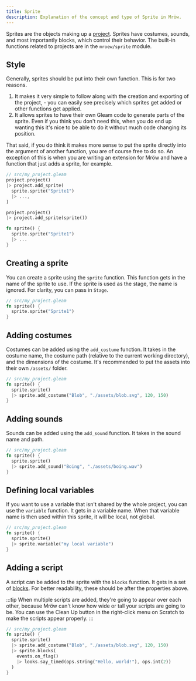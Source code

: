 ```yaml
---
title: Sprite
description: Explanation of the concept and type of Sprite in Mröw.
---
```


Sprites are the objects making up a [project](./project.md). Sprites have costumes, sounds, and most importantly blocks, which control their behavior. The built-in functions related to projects are in the `mroew/sprite` module.

## Style

Generally, sprites should be put into their own function. This is for two reasons.

1. It makes it very simple to follow along with the creation and exporting of the project, - you can easily see precisely which sprites get added or other functions get applied.
2. It allows sprites to have their own Gleam code to generate parts of the sprite. Even if you think you don't need this, when you do end up wanting this it's nice to be able to do it without much code changing its position.

That said, if you do think it makes more sense to put the sprite directly into the argument of another function, you are of course free to do so. An exception of this is when you are writing an extension for Mröw and have a function that just adds a sprite, for example.

```rs del={2-6} ins={8-14}
// src/my_project.gleam
project.project()
|> project.add_sprite(
  sprite.sprite("Sprite1")
  |> ...,
)

project.project()
|> project.add_sprite(sprite())

fn sprite() {
  sprite.sprite("Sprite1")
  |> ...
}
```

## Creating a sprite

You can create a sprite using the `sprite` function. This function gets in the name of the sprite to use. If the sprite is used as the stage, the name is ignored. For clarity, you can pass in `Stage`.

```rs {3}
// src/my_project.gleam
fn sprite() {
  sprite.sprite("Sprite1")
}
```

## Adding costumes

Costumes can be added using the `add_costume` function. It takes in the costume name, the costume path (relative to the current working directory), and the dimensions of the costume. It's recommended to put the assets into their own `/assets/` folder.

```rs {4}
// src/my_project.gleam
fn sprite() {
  sprite.sprite()
  |> sprite.add_costume("Blob", "./assets/blob.svg", 120, 150)
}
```

## Adding sounds

Sounds can be added using the `add_sound` function. It takes in the sound name and path.

```rs {4}
// src/my_project.gleam
fn sprite() {
  sprite.sprite()
  |> sprite.add_sound("Boing", "./assets/boing.wav")
}
```

## Defining local variables

If you want to use a variable that isn't shared by the whole project, you can use the `variable` function. It gets in a variable name. When that variable name is then used within this sprite, it will be local, not global.

```rs {4}
// src/my_project.gleam
fn sprite() {
  sprite.sprite()
  |> sprite.variable("my local variable")
}
```

## Adding a script

A script can be added to the sprite with the `blocks` function. It gets in a set of [blocks](./blocks.md). For better readability, these should be after the properties above.

:::tip
When multiple scripts are added, they're going to appear over each other, because Mröw can't know how wide or tall your scripts are going to be. You can use the Clean Up button in the right-click menu on Scratch to make the scripts appear properly.
:::

```rs {5-8}
// src/my_project.gleam
fn sprite() {
  sprite.sprite()
  |> sprite.add_costume("Blob", "./assets/blob.svg", 120, 150)
  |> sprite.blocks(
    events.on_flag()
    |> looks.say_timed(ops.string("Hello, world!"), ops.int(2))
  )
}
```
